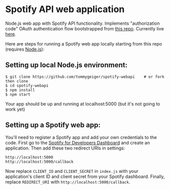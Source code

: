 # Spotify API web application

Node.js web app with Spotify API functionality. Implements "authorization code" OAuth authentication flow bootstrapped from [this repo](https://github.com/spotify/web-api-auth-examples). Currently live [here](https://immense-badlands-71977.herokuapp.com/).

Here are steps for running a Spotify web app locally starting from this repo (requires [Node.js](https://nodejs.org/en/)):

## Setting up local Node.js environment:
```
$ git clone https://github.com/tommygeiger/spotify-webapi    # or fork then clone
$ cd spotify-webapi
$ npm install
$ npm start
```
Your app should be up and running at localhost:5000 (but it's not going to work yet)

## Setting up a Spotify web app:

You'll need to register a Spotify app and add your own credentials to the code. First go to the [Spotify for Developers Dashboard](https://developer.spotify.com/dashboard) and create an application. Then add these two redirect URIs in settings:
```
http://localhost:5000
http://localhost:5000/callback
```
Now replace `CLIENT_ID` and `CLIENT_SECRET` in `index.js` with your application's client ID and client secret from your Spotify dashboard. Finally, replace `REDIRECT_URI` with `http://localhost:5000/callback`.
